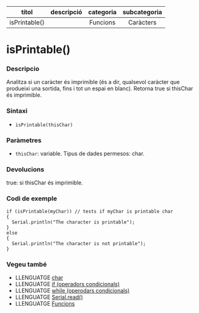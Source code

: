 
| títol | descripció   | categoria  | subcategoria        |
| :---: | :----------: | :--------: | :-----------------: |
| isPrintable() | | Funcions | Caràcters |

# isPrintable()

### Descripcio

Analitza si un caràcter és imprimible (és a dir, qualsevol caràcter que produeixi una sortida, fins i tot un espai en blanc). Retorna true si thisChar és imprimible.

### Sintaxi

*  `isPrintable(thisChar)`

### Paràmetres

*  `thisChar`: variable. Tipus de dades permesos: char.

### Devolucions

true: si thisChar és imprimible.

### Codi de exemple

```
if (isPrintable(myChar)) // tests if myChar is printable char
{  
  Serial.println("The character is printable");
}
else
{
  Serial.println("The character is not printable");
}
```

### Vegeu també

*  LLENGUATGE [char](../../Variables/Tipus-dades/char.md)  
*  LLENGUATGE [if (operadors condicionals)](../../Estructura/Control/if.md)  
*  LLENGUATGE [while (operodars condicionals)](../../Estructura/Control/while.md)  
*  LLENGUATGE [Serial.read()](../Comunicacio/Serial/read().md)  
*  LLENGUATGE [Funcions](../Funcions.md)   
